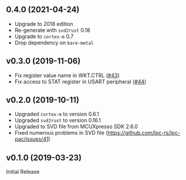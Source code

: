 ## 0.4.0 (2021-04-24)

- Upgrade to 2018 edition
- Re-generate with `svd2rust` 0.18
- Upgrade to `cortex-m` 0.7
- Drop dependency on `bare-metal`

<a name="v0.3.0"></a>
## v0.3.0 (2019-11-06)

- Fix register value name in WKT.CTRL ([#43])
- Fix access to STAT register in USART peripheral ([#44])

[#43]: https://github.com/lpc-rs/lpc-pac/pull/43
[#44]: https://github.com/lpc-rs/lpc-pac/pull/44


<a name="v0.2.0"></a>
## v0.2.0 (2019-10-11)

- Upgraded `cortex-m` to version 0.6.1
- Upgraded `svd2rust` to version 0.16.1
- Upgraded to SVD file from MCUXpresso SDK 2.6.0
- Fixed numerous problems in SVD file (https://github.com/lpc-rs/lpc-pac/issues/41)


<a name="v0.1.0"></a>
## v0.1.0 (2019-03-23)

Initial Release
